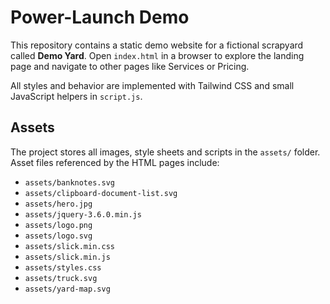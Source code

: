 # Power-Launch Demo

This repository contains a static demo website for a fictional scrapyard called **Demo Yard**. Open `index.html` in a browser to explore the landing page and navigate to other pages like Services or Pricing.

All styles and behavior are implemented with Tailwind CSS and small JavaScript helpers in `script.js`.

## Assets

The project stores all images, style sheets and scripts in the `assets/` folder. Asset files referenced by the HTML pages include:

- `assets/banknotes.svg`
- `assets/clipboard-document-list.svg`
- `assets/hero.jpg`
- `assets/jquery-3.6.0.min.js`
- `assets/logo.png`
- `assets/logo.svg`
- `assets/slick.min.css`
- `assets/slick.min.js`
- `assets/styles.css`
- `assets/truck.svg`
- `assets/yard-map.svg`
